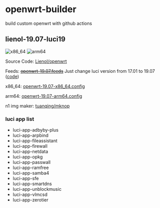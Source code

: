 # openwrt-builder

build custom openwrt with github actions

## lienol-19.07-luci19

![x86_64](https://github.com/RookieZoe/openwrt-builder/workflows/openwrt-19.07-x86_64/badge.svg)
![arm64](https://github.com/RookieZoe/openwrt-builder/workflows/openwrt-19.07-arm64/badge.svg)

Source Code: [Lienol/openwrt](https://github.com/Lienol/openwrt)

Feeds: ~~[openwrt-19.07.feeds](./openwrt-19.07.feeds)~~ Just change luci version from 17.01 to 19.07 ([code](https://github.com/RookieZoe/openwrt-builder/blob/main/.github/workflows/openwrt-19.07-x86_64.yml#L28))

x86_64: [openwrt-19.07-x86_64.config](./openwrt-19.07-x86_64.config)

arm64: [openwrt-19.07-arm64.config](./openwrt-19.07-arm64.config)

n1 img maker: [tuanqing/mknop](https://github.com/tuanqing/mknop)

### luci app list

- luci-app-adbyby-plus
- luci-app-arpbind
- luci-app-fileassistant
- luci-app-firewall
- luci-app-netdata
- luci-app-opkg
- luci-app-passwall
- luci-app-ramfree
- luci-app-samba4
- luci-app-sfe
- luci-app-smartdns
- luci-app-unblockmusic
- luci-app-vlmcsd
- luci-app-zerotier
